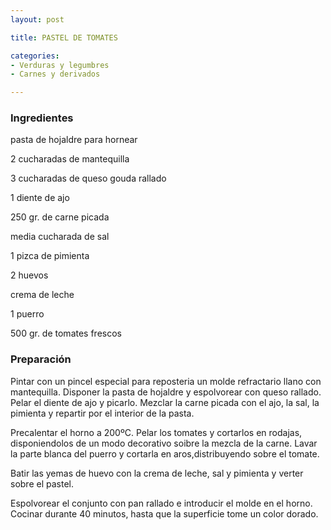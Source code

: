 ```yaml
---
layout: post

title: PASTEL DE TOMATES

categories:
- Verduras y legumbres
- Carnes y derivados

---
```

<h3>Ingredientes</h3>

pasta de hojaldre para hornear

2 cucharadas de mantequilla

3 cucharadas de queso gouda rallado

1 diente de ajo

250 gr. de carne picada

media cucharada de sal

1 pizca de pimienta

2 huevos

crema de leche

1 puerro

500 gr. de tomates frescos

<h3>Preparación</h3>

Pintar con un pincel especial para reposteria un molde refractario llano con mantequilla. Disponer la pasta de hojaldre y espolvorear con queso rallado. Pelar el diente de ajo y picarlo. Mezclar la carne picada con el ajo, la sal, la pimienta y repartir por el interior de la pasta.

Precalentar el horno a 200ºC. Pelar los tomates y cortarlos en rodajas, disponiendolos de un modo decorativo soibre la mezcla de la carne. Lavar la parte blanca del puerro y cortarla en aros,distribuyendo sobre el tomate.

Batir las yemas de huevo con la crema de leche, sal y pimienta y verter sobre el pastel.

Espolvorear el conjunto con pan rallado e introducir el molde en el horno. Cocinar durante 40 minutos, hasta que la superficie tome un color dorado.